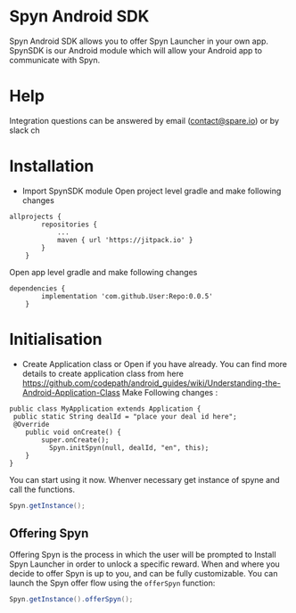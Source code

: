 # Spyn Android SDK

Spyn Android SDK allows you to offer Spyn Launcher in your own app. SpynSDK is our Android module which will allow your Android app to communicate with Spyn.

# Help
Integration questions can be answered by email (contact@spare.io) or by slack ch

# Installation

- Import SpynSDK module
Open project level gradle and make following changes
```appgradle
allprojects {
		repositories {
			...
			maven { url 'https://jitpack.io' }
		}
	}
```
 Open app level gradle and make following changes
```projectlevel
dependencies {
		implementation 'com.github.User:Repo:0.0.5'
	}
```
# Initialisation
- Create Application class or Open if you have already. 
You can find more details to create application class from here https://github.com/codepath/android_guides/wiki/Understanding-the-Android-Application-Class
Make Following changes :
```
public class MyApplication extends Application {
 public static String dealId = "place your deal id here";
 @Override
    public void onCreate() {
        super.onCreate();
          Spyn.initSpyn(null, dealId, "en", this);
    }
}
```
You can start using it now. Whenver necessary get instance of spyne and call the functions.
```java
Spyn.getInstance();
```

## Offering Spyn

Offering Spyn is the process in which the user will be prompted to Install Spyn Launcher in order to unlock a specific reward. When and where you decide to offer Spyn is up to you, and can be fully customizable. You can launch the Spyn offer flow using the `offerSpyn` function:

```java
Spyn.getInstance().offerSpyn();
```
